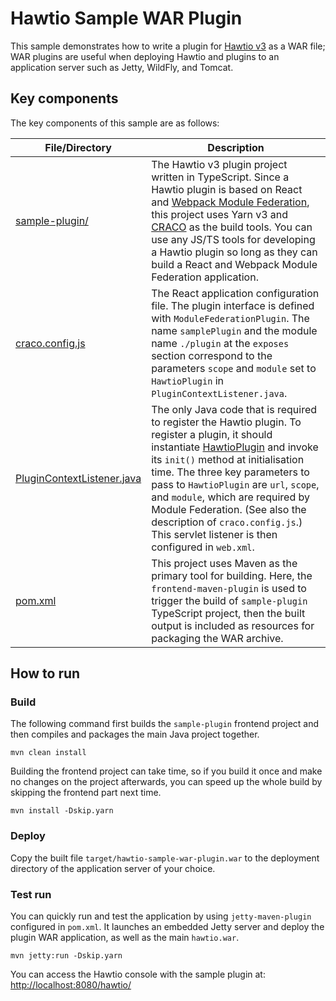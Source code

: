 # Hawtio Sample WAR Plugin

This sample demonstrates how to write a plugin for [Hawtio v3](https://github.com/hawtio/hawtio) as a WAR file; WAR plugins are useful when deploying Hawtio and plugins to an application server such as Jetty, WildFly, and Tomcat.

## Key components

The key components of this sample are as follows:

| File/Directory | Description |
| -------------- | ----------- |
| [sample-plugin/](./sample-plugin) | The Hawtio v3 plugin project written in TypeScript. Since a Hawtio plugin is based on React and [Webpack Module Federation](https://module-federation.github.io/), this project uses Yarn v3 and [CRACO](https://craco.js.org/) as the build tools. You can use any JS/TS tools for developing a Hawtio plugin so long as they can build a React and Webpack Module Federation application. |
| [craco.config.js](./sample-plugin/craco.config.js) | The React application configuration file. The plugin interface is defined with `ModuleFederationPlugin`. The name `samplePlugin` and the module name `./plugin` at the `exposes` section correspond to the parameters `scope` and `module` set to `HawtioPlugin` in `PluginContextListener.java`. |
| [PluginContextListener.java](./src/main/java/io/hawt/examples/sampleplugin/PluginContextListener.java) | The only Java code that is required to register the Hawtio plugin. To register a plugin, it should instantiate [HawtioPlugin](https://github.com/hawtio/hawtio/blob/hawtio-3.0-M3/hawtio-plugin-mbean/src/main/java/io/hawt/web/plugin/HawtioPlugin.java) and invoke its `init()` method at initialisation time. The three key parameters to pass to `HawtioPlugin` are `url`, `scope`, and `module`, which are required by Module Federation. (See also the description of `craco.config.js`.) This servlet listener is then configured in `web.xml`. |
| [pom.xml](./pom.xml) | This project uses Maven as the primary tool for building. Here, the `frontend-maven-plugin` is used to trigger the build of `sample-plugin` TypeScript project, then the built output is included as resources for packaging the WAR archive. |

## How to run

### Build

The following command first builds the `sample-plugin` frontend project and then compiles and packages the main Java project together.

```console
mvn clean install
```

Building the frontend project can take time, so if you build it once and make no changes on the project afterwards, you can speed up the whole build by skipping the frontend part next time.

```console
mvn install -Dskip.yarn
```

### Deploy

Copy the built file `target/hawtio-sample-war-plugin.war` to the deployment directory of the application server of your choice.

### Test run

You can quickly run and test the application by using `jetty-maven-plugin` configured in `pom.xml`. It launches an embedded Jetty server and deploy the plugin WAR application, as well as the main `hawtio.war`.

```console
mvn jetty:run -Dskip.yarn
```

You can access the Hawtio console with the sample plugin at: <http://localhost:8080/hawtio/>
